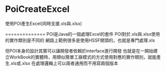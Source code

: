 PoiCreateExcel
==============

使用POI產生Excel(同時支援.xls與.xlsx)

==============
POI是Java的一個處理Excel的套件
POI對於.xls與.xlsx使用的實作類別是不同的
網路上範例很多是使用HSSF開頭的，也就是專門處理.xls

但POI本身的設計其實可以讓開發者依賴於interface進行開發
也就是在一開始建立WorkBook的實體時，用類似簡單工廠模式的方式使用對應的實作類別，就能產生.xls或.xlsx
在處理邏輯上可以兩者通用而不用寫兩個版本
